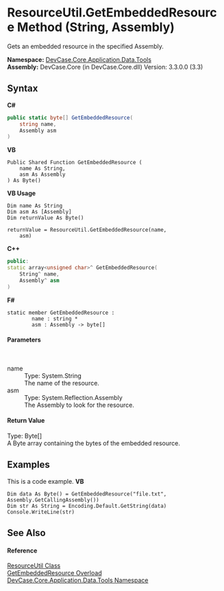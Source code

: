 # ResourceUtil.GetEmbeddedResource Method (String, Assembly)
 

Gets an embedded resource in the specified Assembly.

**Namespace:**&nbsp;<a href="N_DevCase_Core_Application_Data_Tools">DevCase.Core.Application.Data.Tools</a><br />**Assembly:**&nbsp;DevCase.Core (in DevCase.Core.dll) Version: 3.3.0.0 (3.3)

## Syntax

**C#**<br />
``` C#
public static byte[] GetEmbeddedResource(
	string name,
	Assembly asm
)
```

**VB**<br />
``` VB
Public Shared Function GetEmbeddedResource ( 
	name As String,
	asm As Assembly
) As Byte()
```

**VB Usage**<br />
``` VB Usage
Dim name As String
Dim asm As [Assembly]
Dim returnValue As Byte()

returnValue = ResourceUtil.GetEmbeddedResource(name, 
	asm)
```

**C++**<br />
``` C++
public:
static array<unsigned char>^ GetEmbeddedResource(
	String^ name, 
	Assembly^ asm
)
```

**F#**<br />
``` F#
static member GetEmbeddedResource : 
        name : string * 
        asm : Assembly -> byte[] 

```


#### Parameters
&nbsp;<dl><dt>name</dt><dd>Type: System.String<br />The name of the resource.</dd><dt>asm</dt><dd>Type: System.Reflection.Assembly<br />The Assembly to look for the resource.</dd></dl>

#### Return Value
Type: Byte[]<br />A Byte array containing the bytes of the embedded resource.

## Examples
This is a code example. 
**VB**<br />
``` VB
Dim data As Byte() = GetEmbeddedResource("file.txt", Assembly.GetCallingAssembly())
Dim str As String = Encoding.Default.GetString(data)
Console.WriteLine(str)
```


## See Also


#### Reference
<a href="T_DevCase_Core_Application_Data_Tools_ResourceUtil">ResourceUtil Class</a><br /><a href="Overload_DevCase_Core_Application_Data_Tools_ResourceUtil_GetEmbeddedResource">GetEmbeddedResource Overload</a><br /><a href="N_DevCase_Core_Application_Data_Tools">DevCase.Core.Application.Data.Tools Namespace</a><br />